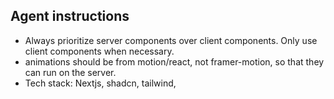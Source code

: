 ## Agent instructions

- Always prioritize server components over client components. Only use client components when necessary. 
- animations should be from motion/react, not framer-motion, so that they can run on the server. 
- Tech stack: Nextjs, shadcn, tailwind, 